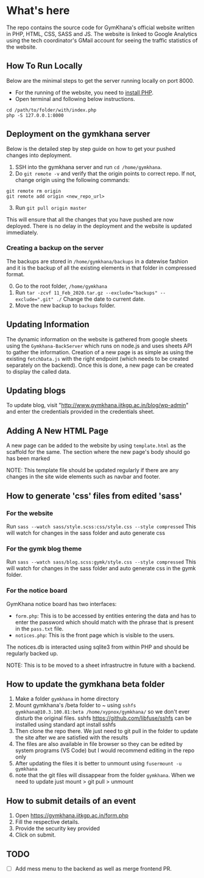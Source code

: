 # What's here

The repo contains the source code for GymKhana's official website written in PHP, HTML, CSS, SASS and JS. The website is linked to Google Analytics using the tech coordinator's GMail account for seeing the traffic statistics of the website.

## How To Run Locally

Below are the minimal steps to get the server running locally on port 8000.

- For the running of the website, you need to [install PHP](https://www.php.net/manual/en/install.php).
- Open terminal and following below instructions.

```shell
cd /path/to/folder/with/index.php
php -S 127.0.0.1:8000
```

## Deployment on the gymkhana server

Below is the detailed step by step guide on how to get your pushed changes into deployment.

1. SSH into the gymkhana server and run `cd /home/gymkhana`.
2. Do `git remote -v` and verify that the origin points to correct repo. If not, change origin using the following commands:

```shell
git remote rm origin
git remote add origin <new_repo_url>
```

3. Run `git pull origin master`

This will ensure that all the changes that you have pushed are now deployed. There is no delay in the deployment and the website is updated immediately.

### Creating a backup on the server

The backups are stored in `/home/gymkhana/backups` in a datewise fashion and it is the backup of all the existing elements in that folder in compressed format.

0. Go to the root folder, `/home/gymkhana`
0. Run `tar -zcvf 11_Feb_2020.tar.gz --exclude="backups" --exclude=".git" ./` Change the date to current date.
0. Move the new backup to `backups` folder.

## Updating Information

The dynamic information on the website is gathered from google sheets using the `Gymkhana-BackServer` which runs on node.js and uses sheets API to gather the information. Creation of a new page is as simple as using the existing `fetchData.js` with the right endpoint (which needs to be created separately on the backend). Once this is done, a new page can be created to display the called data. 

## Updating blogs

To update blog, visit "http://www.gymkhana.iitkgp.ac.in/blog/wp-admin" and enter the credentials provided in the credentials sheet.

## Adding A New HTML Page

A new page can be added to the website by using `template.html` as the scaffold for the same. The section where the new page's body should go has been marked

NOTE: This template file should be updated regularly if there are any changes in the site wide elements such as navbar and footer.


## How to generate 'css' files from edited 'sass'

### For the website

Run `sass --watch sass/style.scss:css/style.css --style compressed`
This will watch for changes in the sass folder and auto generate css

### For the gymk blog theme

Run `sass --watch sass/blog.scss:gymk/style.css --style compressed`
This will watch for changes in the sass folder and auto generate css in the gymk folder.

### For the notice board

GymKhana notice board has two interfaces:

- `form.php`: This is to be accessed by entities entering the data and has to enter the password which should match with the phrase that is present in the `pass.txt` file.
- `notices.php`: This is the front page which is visible to the users.

The notices.db is interacted using sqlite3 from within PHP and should be regularly backed up.

NOTE: This is to be moved to a sheet infrastructre in future with a backend.

## How to update the gymkhana beta folder

1. Make a folder `gymkhana` in home directory
2. Mount gymkhana's /beta folder to ~ using `sshfs gymkhana@10.3.100.81:beta /home/xypnox/gymkhana/` so we don't ever disturb the original files.
sshfs https://github.com/libfuse/sshfs can be installed using standard apt install sshfs
3. Then clone the repo there. We just need to git pull in the folder to update the site after we are satisfied with the results
4. The files are also available in file browser so they can be edited by system programs (VS Code) but I would recommend editing in the repo only
5. After updating the files it is better to unmount using `fusermount -u gymkhana`
6. note that the git files will dissappear from the folder `gymkhana`. When we need to update just mount > git pull > unmount

## How to submit details of an event
1. Open https://gymkhana.iitkgp.ac.in/form.php
2. Fill the respective details.
3. Provide the security key provided
4. Click on submit.

## TODO

- [ ] Add mess menu to the backend as well as merge frontend PR.
